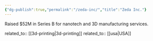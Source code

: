 ```yaml
---
{"dg-publish":true,"permalink":"/zeda-inc/","title":"Zeda Inc."}
---
```



Raised $52M in Series B for nanotech and 3D manufacturing services.

related_to:: [[3d-printing\|3d-printing]]
related_to:: [[usa\|USA]]
